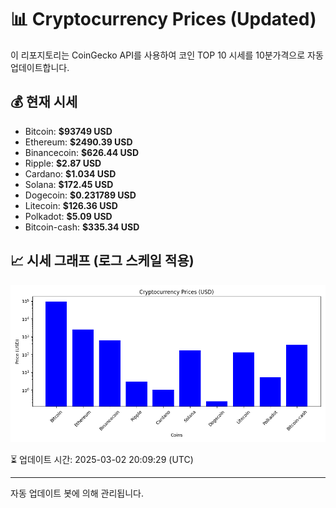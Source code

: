 
# 📊 Cryptocurrency Prices (Updated)

이 리포지토리는 CoinGecko API를 사용하여 코인 TOP 10 시세를 10분가격으로 자동 업데이트합니다.

## 💰 현재 시세
- Bitcoin: **$93749 USD**
- Ethereum: **$2490.39 USD**
- Binancecoin: **$626.44 USD**
- Ripple: **$2.87 USD**
- Cardano: **$1.034 USD**
- Solana: **$172.45 USD**
- Dogecoin: **$0.231789 USD**
- Litecoin: **$126.36 USD**
- Polkadot: **$5.09 USD**
- Bitcoin-cash: **$335.34 USD**

## 📈 시세 그래프 (로그 스케일 적용)
![Crypto Prices](crypto_prices.png)

⏳ 업데이트 시간: 2025-03-02 20:09:29 (UTC)

---
자동 업데이트 봇에 의해 관리됩니다.

